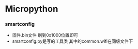 # Micropython

### smartconfig

- 固件.bin文件 刷到0x1000位置即可
- smartconfig.py是写的工具类 其中的common.wifi在同级文件下
